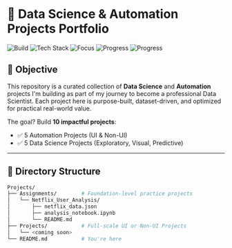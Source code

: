 # 🚀 Data Science & Automation Projects Portfolio

![Build](https://img.shields.io/badge/Build-Actively_Developing-blue)
![Tech Stack](https://img.shields.io/badge/TechStack-Python%20%7C%20Jupyter%20%7C%20JSON-informational)
![Focus](https://img.shields.io/badge/Focus-Data%20Science%20%26%20Automation-green)
![Progress](https://img.shields.io/badge/Progress-0%2F5_Projects-red)
![Progress](https://img.shields.io/badge/Progress-2%2F5_Assignments-cyan)


## 🎯 Objective

This repository is a curated collection of **Data Science** and **Automation** projects I'm building as part of my journey to become a professional Data Scientist. Each project here is purpose-built, dataset-driven, and optimized for practical real-world value.

The goal? Build **10 impactful projects**:
- ✅ 5 Automation Projects (UI & Non-UI)
- ✅ 5 Data Science Projects (Exploratory, Visual, Predictive)

---

## 🧩 Directory Structure

```bash
Projects/
├── Assignments/        # Foundation-level practice projects
│   └── Netflix_User_Analysis/
│       ├── netflix_data.json
│       ├── analysis_notebook.ipynb
│       └── README.md
├── Projects/           # Full-scale UI or Non-UI Projects
│   └── <coming soon>
└── README.md           # You're here

